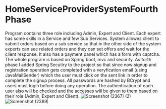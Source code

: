 # HomeServiceProviderSystemFourthPhase

Program contains three role including Admin, Expert and Client. Each expert has some skills in a Service and few Sub Services. System allowes client to submit orders based on a sub service so that in the other side of the system experts can see related orders and they can set offers and wait for the client response. It also has a payment panel which has a form with captcha. The whole program is based on Spring boot, mvc and security.
As forth phase I added Spring Secutiry to the project so that since now signup and registration operation gets completed with a veryfication email (using JavaMailSender) which the user must click on the sent link in order to complete the signup process.
All passwords are hashed by BCrypt and users must login before doing any operation. The authentication of each user also will be checked and the accesses will be given to them based on their role (Admin, Expert and Client).
![Screenshot (2367) (2)](https://github.com/AliBondar/HomeServiceProviderSystemThirdPhase/assets/127098646/0b3a9235-d57d-4695-a2c2-14b0b5535aeb)
![Screenshot (2389)](https://github.com/AliBondar/HomeServiceProviderSystemFourthPhase/assets/127098646/60ebc014-7060-462b-911d-7d6aec32c9a7)
